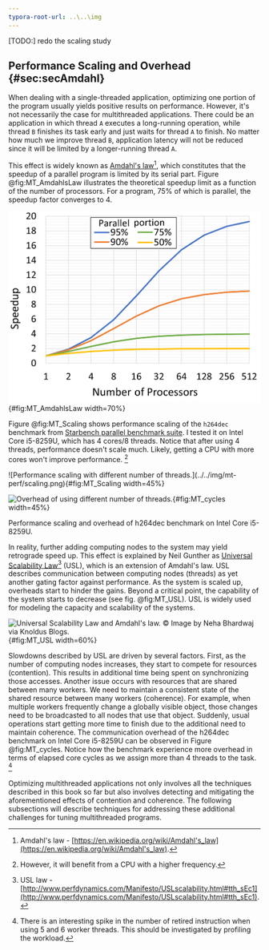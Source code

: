 ```yaml
---
typora-root-url: ..\..\img
---
```


[TODO:] redo the scaling study

## Performance Scaling and Overhead {#sec:secAmdahl}

When dealing with a single-threaded application, optimizing one portion of the program usually yields positive results on performance. However, it's not necessarily the case for multithreaded applications. There could be an application in which thread `A` executes a long-running operation, while thread `B` finishes its task early and just waits for thread `A` to finish. No matter how much we improve thread `B`,  application latency will not be reduced since it will be limited by a longer-running thread `A`. 

This effect is widely known as [Amdahl's law](https://en.wikipedia.org/wiki/Amdahl's_law)[^6], which constitutes that the speedup of a parallel program is limited by its serial part. Figure @fig:MT_AmdahlsLaw illustrates the theoretical speedup limit as a function of the number of processors. For a program, 75% of which is parallel, the speedup factor converges to 4.

![The theoretical speedup of the latency of the execution of a program as a function of the number of processors executing it, according to Amdahl's law. *© Image by Daniels220 via Wikipedia.*](../../img/mt-perf/AmdahlsLaw.png){#fig:MT_AmdahlsLaw width=70%}

Figure @fig:MT_Scaling shows performance scaling of the `h264dec` benchmark from [Starbench parallel benchmark suite](https://www.aes.tu-berlin.de/menue/research/projects/completed_projects/starbench_parallel_benchmark_suite/). I tested it on Intel Core i5-8259U, which has 4 cores/8 threads. Notice that after using 4 threads, performance doesn't scale much. Likely, getting a CPU with more cores won't improve performance. [^7]

<div id="fig:MT_charts">
![Performance scaling with different number of threads.](../../img/mt-perf/scaling.png){#fig:MT_Scaling width=45%}

![Overhead of using different number of threads.](../../img/mt-perf/cycles.png){#fig:MT_cycles width=45%}

Performance scaling and overhead of h264dec benchmark on Intel Core i5-8259U.
</div>

In reality, further adding computing nodes to the system may yield retrograde speed up. This effect is explained by Neil Gunther as [Universal Scalability Law](http://www.perfdynamics.com/Manifesto/USLscalability.html#tth_sEc1)[^8] (USL), which is an extension of Amdahl's law. USL describes communication between computing nodes (threads) as yet another gating factor against performance. As the system is scaled up, overheads start to hinder the gains. Beyond a critical point, the capability of the system starts to decrease (see fig. @fig:MT_USL). USL is widely used for modeling the capacity and scalability of the systems.

![Universal Scalability Law and Amdahl's law. *© Image by Neha Bhardwaj via [Knoldus Blogs](https://blog.knoldus.com/understanding-laws-of-scalability-and-the-effects-on-a-distributed-system/).*](../../img/mt-perf/USL.jpg){#fig:MT_USL width=60%}

Slowdowns described by USL are driven by several factors. First, as the number of computing nodes increases, they start to compete for resources (contention). This results in additional time being spent on synchronizing those accesses. Another issue occurs with resources that are shared between many workers. We need to maintain a consistent state of the shared resource between many workers (coherence). For example, when multiple workers frequently change a globally visible object, those changes need to be broadcasted to all nodes that use that object. Suddenly, usual operations start getting more time to finish due to the additional need to maintain coherence. The communication overhead of the h264dec benchmark on Intel Core i5-8259U can be observed in Figure @fig:MT_cycles. Notice how the benchmark experience more overhead in terms of elapsed core cycles as we assign more than 4 threads to the task. [^9]

Optimizing multithreaded applications not only involves all the techniques described in this book so far but also involves detecting and mitigating the aforementioned effects of contention and coherence. The following subsections will describe techniques for addressing these additional challenges for tuning multithreaded programs.

[^4]: It may not always be the case. For example, resources that are shared between threads/cores (like caches) can limit scaling. Also, compute-bound benchmarks tend to scale only up to the number of physical (not logical) cores since two sibling HW threads share the same execution engine.
[^6]: Amdahl's law - [https://en.wikipedia.org/wiki/Amdahl's_law](https://en.wikipedia.org/wiki/Amdahl's_law).
[^7]: However, it will benefit from a CPU with a higher frequency.
[^8]: USL law - [http://www.perfdynamics.com/Manifesto/USLscalability.html#tth_sEc1](http://www.perfdynamics.com/Manifesto/USLscalability.html#tth_sEc1).
[^9]: There is an interesting spike in the number of retired instruction when using 5 and 6 worker threads. This should be investigated by profiling the workload.
